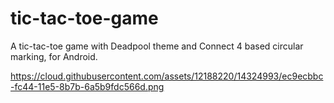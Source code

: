 # tic-tac-toe-game
A tic-tac-toe game with Deadpool theme and Connect 4 based circular marking, for Android. 

https://cloud.githubusercontent.com/assets/12188220/14324993/ec9ecbbc-fc44-11e5-8b7b-6a5b9fdc566d.png
